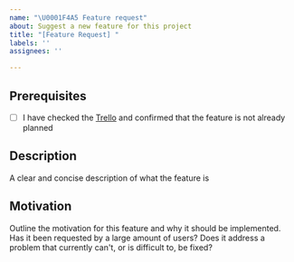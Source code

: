 ```yaml
---
name: "\U0001F4A5 Feature request"
about: Suggest a new feature for this project
title: "[Feature Request] "
labels: ''
assignees: ''

---
```


## Prerequisites
<!-- replace the space between brackets to an `x` to "check" them -->

- [ ] I have checked the [Trello](https://trello.com/b/iTmmw3eP/mapping-tools) and confirmed that the feature is not already planned

## Description
A clear and concise description of what the feature is

## Motivation
Outline the motivation for this feature and why it should be implemented. Has it been requested by a large amount of users? Does it address a problem that currently can't, or is difficult to, be fixed?
